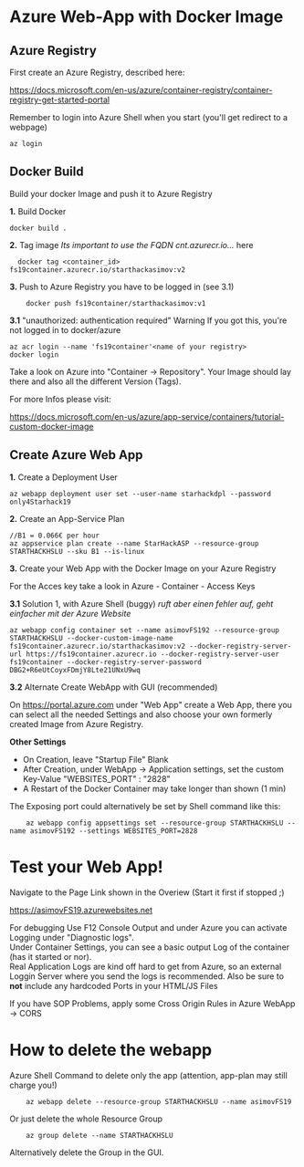# Azure Web-App with Docker Image

## Azure Registry

First create an Azure Registry, described here:

https://docs.microsoft.com/en-us/azure/container-registry/container-registry-get-started-portal

Remember to login into Azure Shell when you start (you'll get redirect to a webpage)

 ```shell
 az login
 ```

## Docker Build

Build your docker Image and push it to Azure Registry

**1.** Build Docker

 ```shell
 docker build .
 ```
	
**2.** Tag image
*Its important to use the FQDN cnt.azurecr.io...* here
	
  ```shell
	docker tag <container_id> fs19container.azurecr.io/starthackasimov:v2
  ```
**3.** Push to Azure Registry you have to be logged in (see 3.1)

```shell
	docker push fs19container/starthackasimov:v1
```

**3.1** "unauthorized: authentication required" Warning
If you got this, you're not logged in to docker/azure

```shell
az acr login --name 'fs19container'<name of your registry>
docker login
```

Take a look on Azure into "Container -> Repository". Your Image should lay there and also all the different Version (Tags).

For more Infos please visit: 

https://docs.microsoft.com/en-us/azure/app-service/containers/tutorial-custom-docker-image

## Create Azure Web App

**1.** Create a Deployment User

```shell
az webapp deployment user set --user-name starhackdpl --password only4Starhack19
```

**2.** Create an App-Service Plan
	
  ```shell
//B1 = 0.066€ per hour
az appservice plan create --name StarHackASP --resource-group STARTHACKHSLU --sku B1 --is-linux
```

**3.** Create your Web App with the Docker Image on your Azure Registry

For the Acces key take a look in Azure - Container - Access Keys

**3.1** Solution 1, with Azure Shell (buggy)
	*ruft aber einen fehler auf, geht einfacher mit der Azure Website*
	
 ```shell
az webapp config container set --name asimovFS192 --resource-group STARTHACKHSLU --docker-custom-image-name fs19container.azurecr.io/starthackasimov:v2 --docker-registry-server-url https://fs19container.azurecr.io --docker-registry-server-user fs19container --docker-registry-server-password DBG2+R6eUtCoyxFDmjY8Lte21UNxU9wq
  ```
  

**3.2** Alternate Create WebApp with GUI (recommended)

On https://portal.azure.com under "Web App" create a Web App, there you can select all the needed Settings and also	choose your own formerly created Image from Azure Registry.

**Other Settings**

- On Creation, leave "Startup File" Blank
- After Creation, under WebApp -> Application settings, set the custom Key-Value "WEBSITES_PORT" : "2828<your docker port>"
- A Restart of the Docker Container may take longer than shown (1 min)

The Exposing port could alternatively be set by Shell command like this:

```shell
	az webapp config appsettings set --resource-group STARTHACKHSLU --name asimovFS192 --settings WEBSITES_PORT=2828
 ```

# Test your Web App!

Navigate to the Page Link shown in the Overiew (Start it first if stopped ;)

https://asimovFS19.azurewebsites.net

For debugging Use F12 Console Output and under Azure you can activate Logging under "Diagnostic logs".  
Under Container Settings, you can see a basic output Log of the container (has it started or nor).  
Real Application Logs are kind off hard to get from Azure, so an external Loggin Server where you send the logs is recommended.
Also be sure to **not** include any hardcoded Ports in your HTML/JS Files


If you have SOP Problems, apply some Cross Origin Rules in Azure WebApp -> CORS

# How to delete the webapp
Azure Shell Command to delete only the app (attention, app-plan may still charge you!)

```shell
	az webapp delete --resource-group STARTHACKHSLU --name asimovFS19
  ```

Or just delete the whole Resource Group

```shell
	az group delete --name STARTHACKHSLU
  ```
	
Alternatively delete the Group in the GUI.